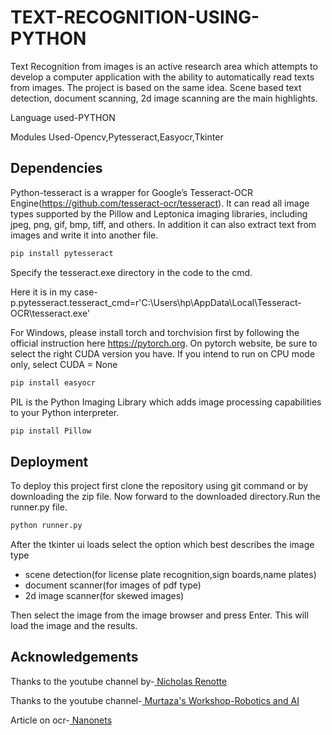 
# TEXT-RECOGNITION-USING-PYTHON



Text Recognition from images is an active research 
area which attempts to develop a computer application 
with the ability to automatically read texts from images.
The project is based on the same idea. Scene based text detection,
document scanning, 2d image scanning are the main highlights.

Language used-PYTHON 

Modules Used-Opencv,Pytesseract,Easyocr,Tkinter


## Dependencies
Python-tesseract is a wrapper for Google’s Tesseract-OCR Engine(https://github.com/tesseract-ocr/tesseract).
It can read all image types supported by the Pillow and Leptonica 
imaging libraries, 
including jpeg, png, gif, bmp, tiff, and others. In addition it can also 
extract text from images and write it into another file.
```bash
pip install pytesseract
```
Specify the tesseract.exe directory in the code to the cmd.

Here it is in my case-
p.pytesseract.tesseract_cmd=r'C:\Users\hp\AppData\Local\Tesseract-OCR\tesseract.exe'

For Windows, please install torch and torchvision first by following the official instruction here https://pytorch.org. On pytorch website, be sure to select the right CUDA version you have. 
If you intend to run on CPU mode only, select CUDA = None
```bash
pip install easyocr
```
PIL is the Python Imaging Library which 
adds image processing capabilities to your Python interpreter.
```bash
pip install Pillow
```
## Deployment

To deploy this project first clone the repository 
using git command or by downloading the zip file.
Now forward to the downloaded directory.Run the runner.py file.

```bash
python runner.py
```
 After the tkinter ui loads select the option which best describes the image type
 - scene detection(for license plate recognition,sign boards,name plates)
 - document scanner(for images of pdf type)
 - 2d image scanner(for skewed images)
 
 Then select the image from the image browser and press Enter. This will load the image and the results.
  
## Acknowledgements
Thanks to the youtube channel by-[
Nicholas Renotte](https://www.youtube.com/channel/UCHXa4OpASJEwrHrLeIzw7Yg)


Thanks to the youtube channel-[
Murtaza's Workshop-Robotics and AI
](https://www.youtube.com/watch?v=ON_JubFRw8M)

Article on ocr-[
Nanonets
](https://nanonets.com/blog/ocr-with-tesseract/)


  
